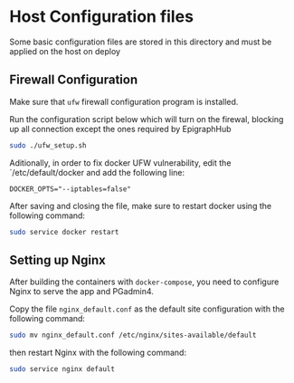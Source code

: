  
# Host Configuration files
Some basic configuration files are stored in this directory and must be applied on the host on deploy

## Firewall Configuration
Make sure that `ufw` firewall configuration program is  installed.

Run the configuration script below which will turn on the firewal, blocking up all connection except the ones required by EpigraphHub

```bash
sudo ./ufw_setup.sh 
```

Aditionally, in order to fix docker UFW vulnerability, edit the `/etc/default/docker and add the following line:

```
DOCKER_OPTS="--iptables=false"
```

After saving and closing the  file, make sure to restart docker using the following command:

```bash
sudo service docker restart
```
## Setting up Nginx
After building the containers with `docker-compose`, you need to configure Nginx to serve the app and PGadmin4.

Copy the file `nginx_default.conf` as the default site configuration with the following command:

```bash
sudo mv nginx_default.conf /etc/nginx/sites-available/default
```
then restart Nginx with the following command:

```bash
sudo service nginx default
```
